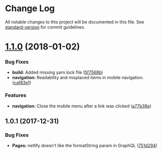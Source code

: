 # Change Log

All notable changes to this project will be documented in this file. See [standard-version](https://github.com/conventional-changelog/standard-version) for commit guidelines.

<a name="1.1.0"></a>
# [1.1.0](https://github.com/xceno/blog/compare/v1.0.1...v1.1.0) (2018-01-02)


### Bug Fixes

* **build:** Added missing yarn.lock file ([5f7568b](https://github.com/xceno/blog/commit/5f7568b))
* **navigation:** Readability and misplaced items in mobile navigation. ([caf83e1](https://github.com/xceno/blog/commit/caf83e1))


### Features

* **navigation:** Close the mobile menu after a link was clicked ([a77b38e](https://github.com/xceno/blog/commit/a77b38e))



<a name="1.0.1"></a>
## 1.0.1 (2017-12-31)


### Bug Fixes

* **Pages:** netlify doesn't like the formatString param in GraphQL ([751d294](https://github.com/xceno/blog/commit/751d294))
